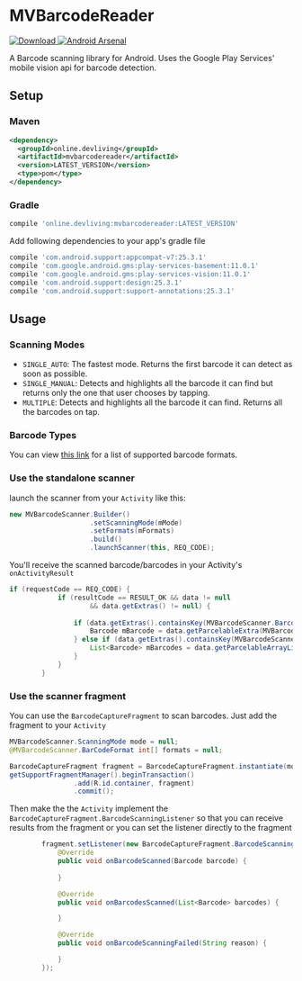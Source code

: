 # MVBarcodeReader
[ ![Download](https://api.bintray.com/packages/iammehedi/MVBarcodeReader/online.devliving%3Amvbarcodereader/images/download.svg) ](https://bintray.com/iammehedi/MVBarcodeReader/online.devliving%3Amvbarcodereader/_latestVersion)
[![Android Arsenal](https://img.shields.io/badge/Android%20Arsenal-MVBarcodeReader-brightgreen.svg?style=flat)](http://android-arsenal.com/details/1/4457)

A Barcode scanning library for Android. Uses the Google Play Services' mobile vision api for barcode detection.

## Setup
### Maven
```xml
<dependency>
  <groupId>online.devliving</groupId>
  <artifactId>mvbarcodereader</artifactId>
  <version>LATEST_VERSION</version>
  <type>pom</type>
</dependency>
```

### Gradle
```groovy
compile 'online.devliving:mvbarcodereader:LATEST_VERSION'
```
Add following dependencies to your app's gradle file
```groovy
compile 'com.android.support:appcompat-v7:25.3.1'
compile 'com.google.android.gms:play-services-basement:11.0.1'
compile 'com.google.android.gms:play-services-vision:11.0.1'
compile 'com.android.support:design:25.3.1'
compile 'com.android.support:support-annotations:25.3.1'
```

## Usage
### Scanning Modes
- `SINGLE_AUTO`: The fastest mode. Returns the first barcode it can detect as soon as possible.
- `SINGLE_MANUAL`: Detects and highlights all the barcode it can find but returns only the one that user chooses by tapping.
- `MULTIPLE`: Detects and highlights all the barcode it can find. Returns all the barcodes on tap.

### Barcode Types
You can view [this link](https://developers.google.com/vision/barcodes-overview) for a list of supported barcode formats.

### Use the standalone scanner
launch the scanner from your `Activity` like this:
```java
new MVBarcodeScanner.Builder()
                    .setScanningMode(mMode)
                    .setFormats(mFormats)
                    .build()
                    .launchScanner(this, REQ_CODE);
```
You'll receive the scanned barcode/barcodes in your Activity's `onActivityResult`
```java
if (requestCode == REQ_CODE) {
            if (resultCode == RESULT_OK && data != null
                    && data.getExtras() != null) {
              
                if (data.getExtras().containsKey(MVBarcodeScanner.BarcodeObject)) {
                    Barcode mBarcode = data.getParcelableExtra(MVBarcodeScanner.BarcodeObject);
                } else if (data.getExtras().containsKey(MVBarcodeScanner.BarcodeObjects)) {
                    List<Barcode> mBarcodes = data.getParcelableArrayListExtra(MVBarcodeScanner.BarcodeObjects);
                }
            }
        }
```

### Use the scanner fragment
You can use the `BarcodeCaptureFragment` to scan barcodes. Just add the fragment to your `Activity`
```java
MVBarcodeScanner.ScanningMode mode = null;
@MVBarcodeScanner.BarCodeFormat int[] formats = null;

BarcodeCaptureFragment fragment = BarcodeCaptureFragment.instantiate(mode, formats);
getSupportFragmentManager().beginTransaction()
                .add(R.id.container, fragment)
                .commit();
```
Then make the the `Activity` implement the `BarcodeCaptureFragment.BarcodeScanningListener` so that you can receive results from the fragment or you can set the listener directly to the fragment
```java
        fragment.setListener(new BarcodeCaptureFragment.BarcodeScanningListener() {
            @Override
            public void onBarcodeScanned(Barcode barcode) {
                
            }

            @Override
            public void onBarcodesScanned(List<Barcode> barcodes) {

            }

            @Override
            public void onBarcodeScanningFailed(String reason) {

            }
        });
```
